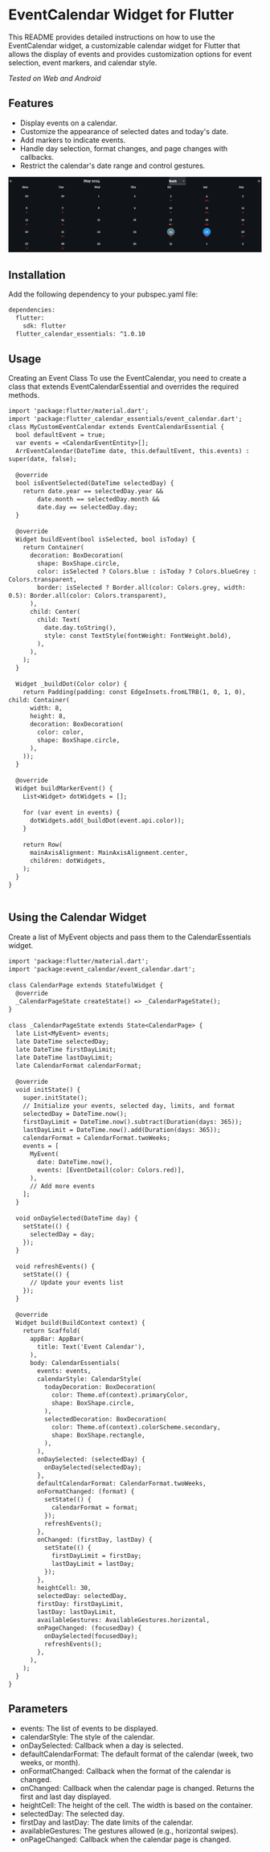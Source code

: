 # EventCalendar Widget for Flutter
This README provides detailed instructions on how to use the EventCalendar widget, a customizable calendar widget for Flutter that allows the display of events and provides customization options for event selection, event markers, and calendar style.

_Tested on Web and Android_

## Features
- Display events on a calendar.
- Customize the appearance of selected dates and today's date.
- Add markers to indicate events.
- Handle day selection, format changes, and page changes with callbacks.
- Restrict the calendar's date range and control gestures.

![Alt text](/example1.png?raw=true "Example view")

## Installation
Add the following dependency to your pubspec.yaml file:
```
dependencies:
  flutter:
    sdk: flutter
  flutter_calendar_essentials: ^1.0.10
```
## Usage
Creating an Event Class
To use the EventCalendar, you need to create a class that extends EventCalendarEssential and overrides the required methods.

```
import 'package:flutter/material.dart';
import 'package:flutter_calendar_essentials/event_calendar.dart';
class MyCustomEventCalendar extends EventCalendarEssential {
  bool defaultEvent = true;
  var events = <CalendarEventEntity>[];
  ArrEventCalendar(DateTime date, this.defaultEvent, this.events) : super(date, false);
  
  @override
  bool isEventSelected(DateTime selectedDay) {
    return date.year == selectedDay.year &&
        date.month == selectedDay.month &&
        date.day == selectedDay.day;
  }
  
  @override
  Widget buildEvent(bool isSelected, bool isToday) {
    return Container(
      decoration: BoxDecoration(
        shape: BoxShape.circle,
        color: isSelected ? Colors.blue : isToday ? Colors.blueGrey : Colors.transparent,
        border: isSelected ? Border.all(color: Colors.grey, width: 0.5): Border.all(color: Colors.transparent),
      ),
      child: Center(
        child: Text(
          date.day.toString(),
          style: const TextStyle(fontWeight: FontWeight.bold),
        ),
      ),
    );
  }

  Widget _buildDot(Color color) {
    return Padding(padding: const EdgeInsets.fromLTRB(1, 0, 1, 0), child: Container(
      width: 8,
      height: 8,
      decoration: BoxDecoration(
        color: color,
        shape: BoxShape.circle,
      ),
    ));
  }

  @override
  Widget buildMarkerEvent() {
    List<Widget> dotWidgets = [];

    for (var event in events) {
      dotWidgets.add(_buildDot(event.api.color));
    }

    return Row(
      mainAxisAlignment: MainAxisAlignment.center,
      children: dotWidgets,
    );
  }
}


```
## Using the Calendar Widget
Create a list of MyEvent objects and pass them to the CalendarEssentials widget.

```
import 'package:flutter/material.dart';
import 'package:event_calendar/event_calendar.dart';

class CalendarPage extends StatefulWidget {
  @override
  _CalendarPageState createState() => _CalendarPageState();
}

class _CalendarPageState extends State<CalendarPage> {
  late List<MyEvent> events;
  late DateTime selectedDay;
  late DateTime firstDayLimit;
  late DateTime lastDayLimit;
  late CalendarFormat calendarFormat;

  @override
  void initState() {
    super.initState();
    // Initialize your events, selected day, limits, and format
    selectedDay = DateTime.now();
    firstDayLimit = DateTime.now().subtract(Duration(days: 365));
    lastDayLimit = DateTime.now().add(Duration(days: 365));
    calendarFormat = CalendarFormat.twoWeeks;
    events = [
      MyEvent(
        date: DateTime.now(),
        events: [EventDetail(color: Colors.red)],
      ),
      // Add more events
    ];
  }

  void onDaySelected(DateTime day) {
    setState(() {
      selectedDay = day;
    });
  }

  void refreshEvents() {
    setState(() {
      // Update your events list
    });
  }

  @override
  Widget build(BuildContext context) {
    return Scaffold(
      appBar: AppBar(
        title: Text('Event Calendar'),
      ),
      body: CalendarEssentials(
        events: events,
        calendarStyle: CalendarStyle(
          todayDecoration: BoxDecoration(
            color: Theme.of(context).primaryColor,
            shape: BoxShape.circle,
          ),
          selectedDecoration: BoxDecoration(
            color: Theme.of(context).colorScheme.secondary,
            shape: BoxShape.rectangle,
          ),
        ),
        onDaySelected: (selectedDay) {
          onDaySelected(selectedDay);
        },
        defaultCalendarFormat: CalendarFormat.twoWeeks,
        onFormatChanged: (format) {
          setState(() {
            calendarFormat = format;
          });
          refreshEvents();
        },
        onChanged: (firstDay, lastDay) {
          setState(() {
            firstDayLimit = firstDay;
            lastDayLimit = lastDay;
          });
        },
        heightCell: 30,
        selectedDay: selectedDay,
        firstDay: firstDayLimit,
        lastDay: lastDayLimit,
        availableGestures: AvailableGestures.horizontal,
        onPageChanged: (focusedDay) {
          onDaySelected(focusedDay);
          refreshEvents();
        },
      ),
    );
  }
}

```
## Parameters
- events: The list of events to be displayed.
- calendarStyle: The style of the calendar.
- onDaySelected: Callback when a day is selected.
- defaultCalendarFormat: The default format of the calendar (week, two weeks, or month).
- onFormatChanged: Callback when the format of the calendar is changed.
- onChanged: Callback when the calendar page is changed. Returns the first and last day displayed.
- heightCell: The height of the cell. The width is based on the container.
- selectedDay: The selected day.
- firstDay and lastDay: The date limits of the calendar.
- availableGestures: The gestures allowed (e.g., horizontal swipes).
- onPageChanged: Callback when the calendar page is changed.







